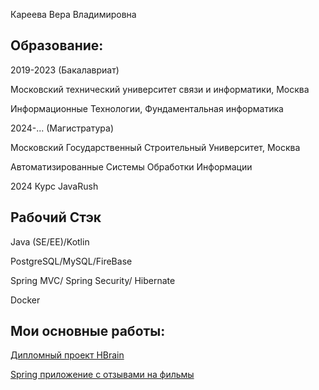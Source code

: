 Кареева Вера Владимировна 
## Образование:

2019-2023 (Бакалавриат)

Московский технический университет связи и информатики, Москва

Информационные Технологии, Фундаментальная информатика

2024-... (Магистратура)

Московский Государственный Строительный Университет, Москва

Автоматизированные Системы Обработки Информации

2024 Курс JavaRush

## Рабочий Стэк
Java (SE/EE)/Kotlin

PostgreSQL/MySQL/FireBase

Spring MVC/ Spring Security/ Hibernate

Docker

## Мои основные работы:
[Дипломный проект HBrain](https://github.com/verrrmoot/hbrain/tree/master)

[Spring приложение с отзывами на фильмы](https://github.com/verrrmoot/CinemaSide)
<!--
**verrrmoot/verrrmoot** is a ✨ _special_ ✨ repository because its `README.md` (this file) appears on your GitHub profile.

Here are some ideas to get you started:

- 🔭 I’m currently working on ...
- 🌱 I’m currently learning ...
- 👯 I’m looking to collaborate on ...
- 🤔 I’m looking for help with ...
- 💬 Ask me about ...
- 📫 How to reach me: ...
- 😄 Pronouns: ...
- ⚡ Fun fact: ...
-->
